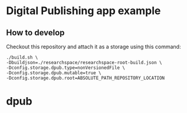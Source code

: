 # Digital Publishing app example

## How to develop
Checkout this repository and attach it as a storage using this command:
```
./build.sh \
-Dbuildjson=./researchspace/researchspace-root-build.json \
-Dconfig.storage.dpub.type=nonVersionedFile \
-Dconfig.storage.dpub.mutable=true \
-Dconfig.storage.dpub.root=ABSOLUTE_PATH_REPOSITORY_LOCATION
```
# dpub
